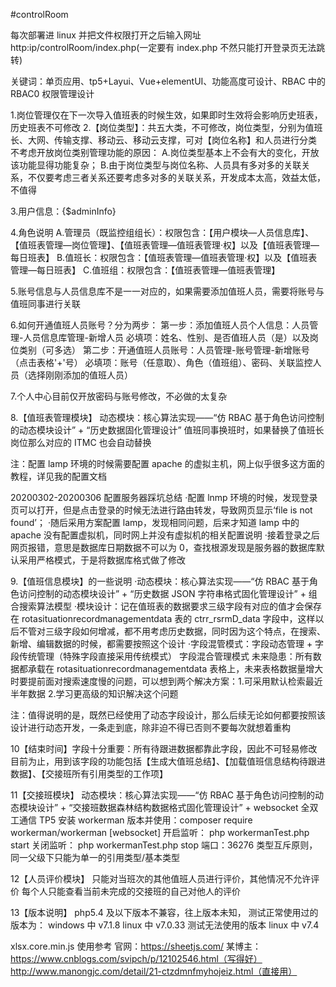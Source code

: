 #controlRoom

每次部署进 linux 并把文件权限打开之后输入网址 http:ip/controlRoom/index.php(一定要有 index.php 不然只能打开登录页无法跳转)

关键词：单页应用、tp5+Layui、Vue+elementUI、功能高度可设计、RBAC 中的 RBAC0 权限管理设计

1.岗位管理仅在下一次导入值班表的时候生效，如果即时生效将会影响历史班表，历史班表不可修改 
2.【岗位类型】：共五大类，不可修改，岗位类型，分别为值班长、大网、传输支撑、移动云、移动云支撑，可对【岗位名称】和人员进行分类
不考虑开放岗位类别管理功能的原因：
A.岗位类型基本上不会有大的变化，开放该功能显得功能复杂；
B.由于岗位类型与岗位名称、人员具有多对多的关联关系，不仅要考虑三者关系还要考虑多对多的关联关系，开发成本太高，效益太低，不值得

3.用户信息：{$adminInfo}

4.角色说明
A.管理员（既监控组组长）：权限包含：【用户模块—人员信息库】、【值班表管理—岗位管理】、【值班表管理—值班表管理·权】以及【值班表管理—每日班表】
B.值班长：权限包含：【值班表管理—值班表管理·权】以及【值班表管理—每日班表】
C.值班组：权限包含：【值班表管理—值班表管理】

5.账号信息与人员信息库不是一一对应的，如果需要添加值班人员，需要将账号与值班同事进行关联

6.如何开通值班人员账号？分为两步：
第一步：添加值班人员个人信息：人员管理-人员信息库管理-新增人员 必填项：姓名、性别、是否值班人员（是）以及岗位类别（可多选）
第二步：开通值班人员账号：人员管理-账号管理-新增账号（点击表格'+'号） 必填项：账号（任意取）、角色（值班组）、密码、关联监控人员（选择刚刚添加的值班人员）

7.个人中心目前仅开放密码与账号修改，不必做的太复杂

8.【值班表管理模块】
动态模块：核心算法实现——“仿 RBAC 基于角色访问控制的动态模块设计” + “历史数据固化管理设计”
值班同事换班时，如果替换了值班长岗位那么对应的 ITMC 也会自动替换

注：配置 lamp 环境的时候需要配置 apache 的虚拟主机，网上似乎很多这方面的教程，详见我的配置文档

20200302-20200306 配置服务器踩坑总结
·配置 lnmp 环境的时候，发现登录页可以打开，但是点击登录的时候无法进行路由转发，导致网页显示‘file is not found’；
·随后采用方案配置 lamp，发现相同问题，后来才知道 lamp 中的 apache 没有配置虚拟机，同时网上并没有虚拟机的相关配置说明
·接着登录之后网页报错，意思是数据库日期数据不可以为 0，查找根源发现是服务器的数据库默认采用严格模式，于是将数据库格式做了修改

9.【值班信息模块】的一些说明
·动态模块：核心算法实现——“仿 RBAC 基于角色访问控制的动态模块设计” + “历史数据 JSON 字符串格式固化管理设计” + 组合搜索算法模型
·模块设计：记在值班表的数据要求三级字段有对应的值才会保存在 rotasituationrecordmanagementdata 表的 ctrr_rsrmD_data 字段中，这样以后不管对三级字段如何增减，都不用考虑历史数据，同时因为这个特点，在搜索、新增、编辑数据的时候，都需要按照这个设计
·字段混管模式：字段动态管理 + 字段传统管理（特殊字段直接采用传统模式） 字段混合管理模式
未来隐患：所有数据都承载在 rotasituationrecordmanagementdata 表格上，未来表格数据量增大时要提前面对搜索速度慢的问题，可以想到两个解决方案：1.可采用默认检索最近半年数据 2.学习更高级的知识解决这个问题

注：值得说明的是，既然已经使用了动态字段设计，那么后续无论如何都要按照该设计进行动态开发，一条走到底，除非迫不得已否则不要每次就想着重构

10【结束时间】字段十分重要：所有待跟进数据都靠此字段，因此不可轻易修改
目前为止，用到该字段的功能包括【生成大值班总结】、【加载值班信息结构待跟进数据】、【交接班所有引用类型的工作项】

11【交接班模块】
动态模块：核心算法实现——“仿 RBAC 基于角色访问控制的动态模块设计” + “交接班数据森林结构数据格式固化管理设计” + websocket 全双工通信
TP5 安装 workerman 版本并使用：composer require workerman/workerman
[websocket]
开启监听： php workermanTest.php start
关闭监听： php workermanTest.php stop
端口：36276
类型互斥原则，同一父级下只能为单一的引用类型/基本类型

12【人员评价模块】
只能对当班次的其他值班人员进行评价，其他情况不允许评价
每个人只能查看当前未完成的交接班的自己对他人的评价

13【版本说明】
php5.4 及以下版本不兼容，往上版本未知，
测试正常使用过的版本为：
windows 中 v7.1.8
linux 中 v7.0.33
测试无法使用的版本
linux 中 v7.4

xlsx.core.min.js 使用参考
官网：https://sheetjs.com/
某博主：
https://www.cnblogs.com/svipch/p/12102546.html（写得好）
http://www.manongjc.com/detail/21-ctzdmnfmyhojeiz.html（直接用）
